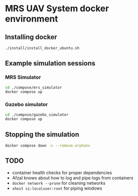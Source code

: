 # MRS UAV System docker environment

## Installing docker

```bash
./install/install_docker_ubuntu.sh
```

## Example simulation sessions

### MRS Simulator

```bash
cd ./compose/mrs_simulator
docker compose up
```

### Gazebo simulator

```bash
cd ./compose/gazebo_simulator
docker compose up
```

## Stopping the simulation

```bash
docker compose down -v --remove-orphans
```

## TODO

  * container health checks for proper dependencies
  * Afzal knows about how to log and pipe logs from containers
  * `docker network --prune` for cleaning networks
  * `xhost si:localuser:root` for piping windows
